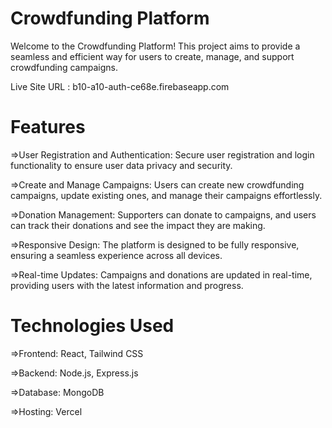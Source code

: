 # Crowdfunding Platform

Welcome to the Crowdfunding Platform! This project aims to provide a seamless and efficient way for users to create, manage, and support crowdfunding campaigns.

Live Site URL : b10-a10-auth-ce68e.firebaseapp.com

# Features

=>User Registration and Authentication: Secure user registration and login functionality to ensure user data privacy and security.

=>Create and Manage Campaigns: Users can create new crowdfunding campaigns, update existing ones, and manage their campaigns effortlessly.

=>Donation Management: Supporters can donate to campaigns, and users can track their donations and see the impact they are making.

=>Responsive Design: The platform is designed to be fully responsive, ensuring a seamless experience across all devices.

=>Real-time Updates: Campaigns and donations are updated in real-time, providing users with the latest information and progress.


# Technologies Used

=>Frontend: React, Tailwind CSS

=>Backend: Node.js, Express.js

=>Database: MongoDB

=>Hosting: Vercel